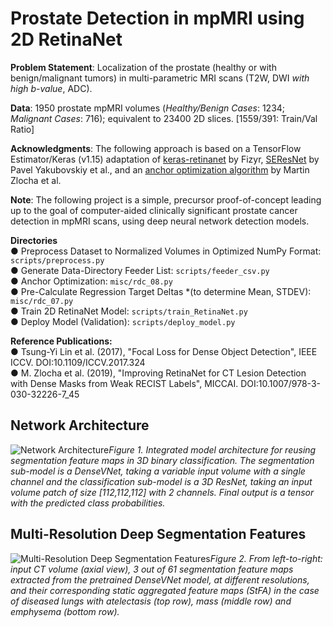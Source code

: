 # Prostate Detection in mpMRI using 2D RetinaNet
 
**Problem Statement**: Localization of the prostate (healthy or with benign/malignant tumors) in multi-parametric MRI scans (T2W, DWI *with high b-value*, ADC).   

**Data**: 1950 prostate mpMRI volumes (*Healthy/Benign Cases*: 1234; *Malignant Cases*: 716); equivalent to 23400 2D slices. [1559/391: Train/Val Ratio] 

**Acknowledgments**: The following approach is based on a TensorFlow Estimator/Keras (v1.15) adaptation of [keras-retinanet](https://github.com/fizyr/keras-retinanet/) by Fizyr, [SEResNet](https://github.com/qubvel/classification_models) by Pavel Yakubovskiy et al., and an [anchor optimization algorithm](https://github.com/martinzlocha/anchor-optimization) by Martin Zlocha et al.

**Note**: The following project is a simple, precursor proof-of-concept leading up to the goal of computer-aided clinically significant prostate cancer detection in mpMRI scans, using deep neural network detection models.

**Directories**  
  ● Preprocess Dataset to Normalized Volumes in Optimized NumPy Format: `scripts/preprocess.py`  
  ● Generate Data-Directory Feeder List: `scripts/feeder_csv.py`  
  ● Anchor Optimization: `misc/rdc_08.py`  
  ● Pre-Calculate Regression Target Deltas *(to determine Mean, STDEV): `misc/rdc_07.py`  
  ● Train 2D RetinaNet Model: `scripts/train_RetinaNet.py`  
  ● Deploy Model (Validation): `scripts/deploy_model.py`  
  

**Reference Publications:**  
  ● Tsung-Yi Lin et al. (2017), "Focal Loss for Dense Object Detection", IEEE ICCV. DOI:10.1109/ICCV.2017.324  
  ● M. Zlocha et al. (2019), "Improving RetinaNet for CT Lesion Detection with Dense Masks from Weak RECIST Labels", MICCAI. DOI:10.1007/978-3-030-32226-7_45                 


## Network Architecture  
  
  
![Network Architecture](reports/images/network_architecture.png)*Figure 1.  Integrated model architecture for reusing segmentation feature maps in 3D binary classification. The segmentation sub-model is a DenseVNet, taking a variable input volume with a single channel and the classification sub-model is a 3D ResNet, taking an input volume patch of size [112,112,112] with 2 channels. Final output is a tensor with the predicted class probabilities.*  
  
    
    
## Multi-Resolution Deep Segmentation Features  
  
  
![Multi-Resolution Deep Segmentation Features](reports/images/segmentation_features.png)*Figure 2.  From left-to-right: input CT volume (axial view), 3 out of 61 segmentation feature maps extracted from the pretrained DenseVNet model, at different resolutions, and their corresponding static aggregated feature maps (StFA) in the case of diseased lungs with atelectasis (top row), mass (middle row) and emphysema (bottom row).*  
